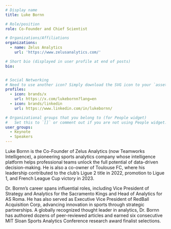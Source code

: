 ```yaml
---
# Display name
title: Luke Bornn

# Role/position
role: Co-Founder and Chief Scientist

# Organizations/Affiliations
organizations:
  - name: Zelus Analytics
    url: 'https://www.zelusanalytics.com/'

# Short bio (displayed in user profile at end of posts)
bio: 


# Social Networking
# Need to use another icon? Simply download the SVG icon to your `assets/media/icons/` folder.
profiles:
  - icon: brands/x
    url: https://x.com/lukebornn?lang=en
  - icon: brands/linkedin
    url: https://www.linkedin.com/in/lukebornn/

# Organizational groups that you belong to (for People widget)
#   Set this to `[]` or comment out if you are not using People widget.
user_groups:
  - Keynote
  - Speakers
---
```


Luke Bornn is the Co-Founder of Zelus Analytics (now Teamworks Intelligence), a pioneering sports analytics company whose intelligence platform helps professional teams unlock the full potential of data-driven decision-making. He is also a co-owner of Toulouse FC, where his leadership contributed to the club’s Ligue 2 title in 2022, promotion to Ligue 1, and French League Cup victory in 2023.

Dr. Bornn’s career spans influential roles, including Vice President of Strategy and Analytics for the Sacramento Kings and Head of Analytics for AS Roma. He has also served as Executive Vice President of RedBall Acquisition Corp, advancing innovation in sports through strategic partnerships. A globally recognized thought leader in analytics, Dr. Bornn has authored dozens of peer-reviewed articles and earned six consecutive MIT Sloan Sports Analytics Conference research award finalist selections.
